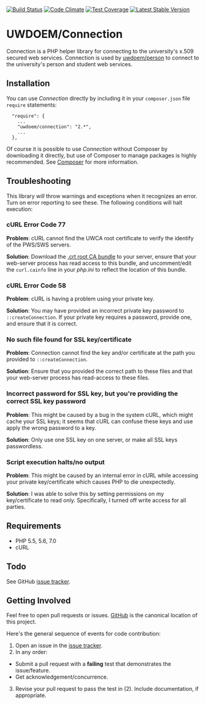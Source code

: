 
[![Build Status](https://travis-ci.org/UWEnrollmentManagement/Connection.svg?branch=master)](https://travis-ci.org/UWEnrollmentManagement/Connection)
[![Code Climate](https://codeclimate.com/github/UWEnrollmentManagement/Connection/badges/gpa.svg)](https://codeclimate.com/github/UWEnrollmentManagement/Connection)
[![Test Coverage](https://codeclimate.com/github/UWEnrollmentManagement/Connection/badges/coverage.svg)](https://codeclimate.com/github/UWEnrollmentManagement/Connection/coverage)
[![Latest Stable Version](https://poser.pugx.org/uwdoem/connection/v/stable)](https://packagist.org/packages/uwdoem/connection)

UWDOEM/Connection
=================

Connection is a PHP helper library for connecting to the university's x.509 secured web services. Connection is used by [uwdoem/person](https://github.com/UWEnrollmentManagement/Person) to connect to the university's person and student web services.

Installation
------------

You can use *Connection* directly by including it in your `composer.json` file `require` statements:

```
  "require": {
    ...
    "uwdoem/connection": "2.*",
    ...
  },
```

Of course it is possible to use *Connection* without Composer by downloading it directly, but use of Composer to manage packages is highly recommended. See [Composer](https://getcomposer.org/) for more information.

Troubleshooting
---------------

This library *will* throw warnings and exceptions when it recognizes an error. Turn on error reporting to see these. The following conditions will halt execution:

### cURL Error Code 77

**Problem**: cURL cannot find the UWCA root certificate to verify the identify of the PWS/SWS servers.

**Solution**: Download the [.crt root CA bundle](http://curl.haxx.se/docs/caextract.html) to your server, ensure that your web-server process has read access to this bundle, and uncomment/edit the `curl.cainfo` line in your *php.ini* to reflect the location of this bundle.

### cURL Error Code 58

**Problem**: cURL is having a problem using your private key.

**Solution**: You may have provided an incorrect private key password to `::createConnection`. If your private key requires a password, provide one, and ensure that it is correct.

### No such file found for SSL key/certificate

**Problem**: Connection cannot find the key and/or certificate at the path you provided to `::createConnection`.

**Solution**: Ensure that you provided the correct path to these files and that your web-server process has read-access to these files.

### Incorrect password for SSL key, but you're providing the correct SSL key password

**Problem**: This might be caused by a bug in the system cURL, which might cache your SSL keys; it seems that cURL can confuse these keys and use apply the wrong password to a key.

**Solution**: Only use one SSL key on one server, or make all SSL keys passwordless.

### Script execution halts/no output

**Problem**: This might be caused by an internal error in cURL while accessing your private key/certificate which causes PHP to die unexpectedly.

**Solution**: I was able to solve this by setting permissions on my key/certificate to read only. Specifically, I turned off write access for all parties.


Requirements
------------

* PHP 5.5, 5.6, 7.0
* cURL

Todo
----

See GitHub [issue tracker](https://github.com/UWEnrollmentManagement/Connection/issues/).


Getting Involved
----------------

Feel free to open pull requests or issues. [GitHub](https://github.com/UWEnrollmentManagement/Connection) is the canonical location of this project.

Here's the general sequence of events for code contribution:

1. Open an issue in the [issue tracker](https://github.com/UWEnrollmentManagement/Connection/issues/).
2. In any order:
  * Submit a pull request with a **failing** test that demonstrates the issue/feature.
  * Get acknowledgement/concurrence.
3. Revise your pull request to pass the test in (2). Include documentation, if appropriate.
